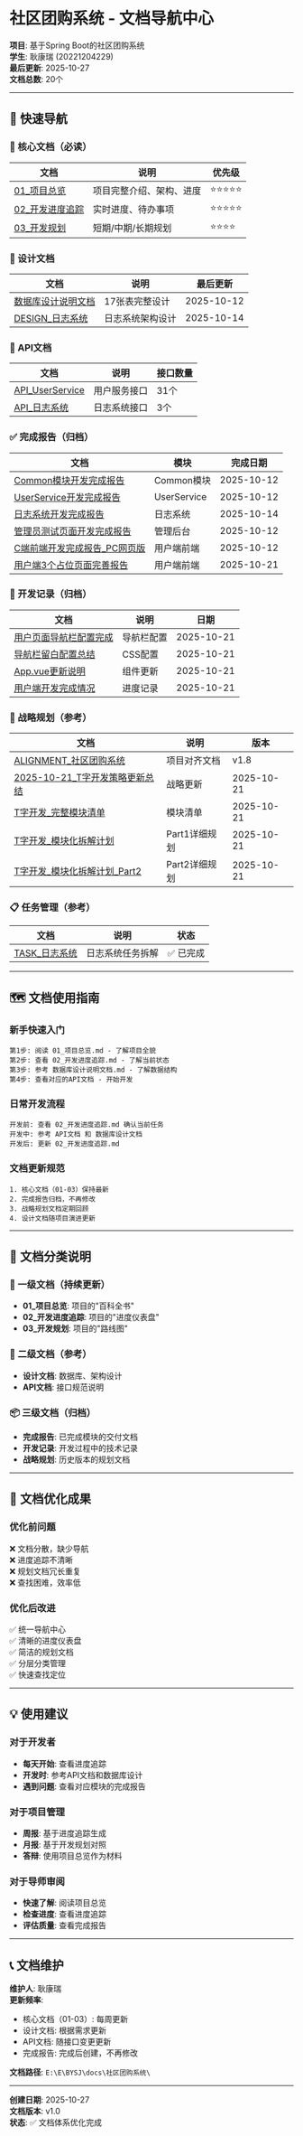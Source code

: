 # 社区团购系统 - 文档导航中心

**项目**: 基于Spring Boot的社区团购系统  
**学生**: 耿康瑞 (20221204229)  
**最后更新**: 2025-10-27  
**文档总数**: 20个

---

## 📑 快速导航

### 🎯 核心文档（必读）
| 文档 | 说明 | 优先级 |
|------|------|--------|
| [01_项目总览](./01_项目总览.md) | 项目完整介绍、架构、进度 | ⭐⭐⭐⭐⭐ |
| [02_开发进度追踪](./02_开发进度追踪.md) | 实时进度、待办事项 | ⭐⭐⭐⭐⭐ |
| [03_开发规划](./03_开发规划.md) | 短期/中期/长期规划 | ⭐⭐⭐⭐ |

### 📐 设计文档
| 文档 | 说明 | 最后更新 |
|------|------|----------|
| [数据库设计说明文档](./数据库设计说明文档.md) | 17张表完整设计 | 2025-10-12 |
| [DESIGN_日志系统](./DESIGN_日志系统.md) | 日志系统架构设计 | 2025-10-14 |

### 📡 API文档
| 文档 | 说明 | 接口数量 |
|------|------|----------|
| [API_UserService](./API_UserService.md) | 用户服务接口 | 31个 |
| [API_日志系统](./API_日志系统.md) | 日志系统接口 | 3个 |

### ✅ 完成报告（归档）
| 文档 | 模块 | 完成日期 |
|------|------|----------|
| [Common模块开发完成报告](./Common模块开发完成报告.md) | Common模块 | 2025-10-12 |
| [UserService开发完成报告](./UserService开发完成报告.md) | UserService | 2025-10-12 |
| [日志系统开发完成报告](./日志系统开发完成报告.md) | 日志系统 | 2025-10-14 |
| [管理员测试页面开发完成报告](./管理员测试页面开发完成报告.md) | 管理后台 | 2025-10-12 |
| [C端前端开发完成报告_PC网页版](./C端前端开发完成报告_PC网页版.md) | 用户端前端 | 2025-10-12 |
| [用户端3个占位页面完善报告](./用户端3个占位页面完善报告.md) | 用户端前端 | 2025-10-21 |

### 📝 开发记录（归档）
| 文档 | 说明 | 日期 |
|------|------|------|
| [用户页面导航栏配置完成](./用户页面导航栏配置完成.md) | 导航栏配置 | 2025-10-21 |
| [导航栏留白配置总结](./导航栏留白配置总结.md) | CSS配置 | 2025-10-21 |
| [App.vue更新说明](./App.vue更新说明.md) | 组件更新 | 2025-10-21 |
| [用户端开发完成情况](./用户端开发完成情况.md) | 进度记录 | 2025-10-21 |

### 🚀 战略规划（参考）
| 文档 | 说明 | 版本 |
|------|------|------|
| [ALIGNMENT_社区团购系统](./ALIGNMENT_社区团购系统.md) | 项目对齐文档 | v1.8 |
| [2025-10-21_T字开发策略更新总结](./2025-10-21_T字开发策略更新总结.md) | 战略更新 | 2025-10-21 |
| [T字开发_完整模块清单](./T字开发_完整模块清单.md) | 模块清单 | 2025-10-21 |
| [T字开发_模块化拆解计划](./T字开发_模块化拆解计划.md) | Part1详细规划 | 2025-10-21 |
| [T字开发_模块化拆解计划_Part2](./T字开发_模块化拆解计划_Part2.md) | Part2详细规划 | 2025-10-21 |

### 📋 任务管理（参考）
| 文档 | 说明 | 状态 |
|------|------|------|
| [TASK_日志系统](./TASK_日志系统.md) | 日志系统任务拆解 | ✅ 已完成 |

---

## 🗺️ 文档使用指南

### 新手快速入门
```
第1步: 阅读 01_项目总览.md - 了解项目全貌
第2步: 查看 02_开发进度追踪.md - 了解当前状态
第3步: 参考 数据库设计说明文档.md - 了解数据结构
第4步: 查看对应的API文档 - 开始开发
```

### 日常开发流程
```
开发前: 查看 02_开发进度追踪.md 确认当前任务
开发中: 参考 API文档 和 数据库设计文档
开发后: 更新 02_开发进度追踪.md
```

### 文档更新规范
```
1. 核心文档（01-03）保持最新
2. 完成报告归档，不再修改
3. 战略规划文档定期回顾
4. 设计文档随项目演进更新
```

---

## 📂 文档分类说明

### 🌟 一级文档（持续更新）
- **01_项目总览**: 项目的"百科全书"
- **02_开发进度追踪**: 项目的"进度仪表盘"
- **03_开发规划**: 项目的"路线图"

### 📐 二级文档（参考）
- **设计文档**: 数据库、架构设计
- **API文档**: 接口规范说明

### 📦 三级文档（归档）
- **完成报告**: 已完成模块的交付文档
- **开发记录**: 开发过程中的技术记录
- **战略规划**: 历史版本的规划文档

---

## 🎯 文档优化成果

### 优化前问题
❌ 文档分散，缺少导航  
❌ 进度追踪不清晰  
❌ 规划文档冗长重复  
❌ 查找困难，效率低

### 优化后改进
✅ 统一导航中心  
✅ 清晰的进度仪表盘  
✅ 简洁的规划文档  
✅ 分层分类管理  
✅ 快速查找定位

---

## 💡 使用建议

### 对于开发者
- **每天开始**: 查看进度追踪
- **开发时**: 参考API文档和数据库设计
- **遇到问题**: 查看对应模块的完成报告

### 对于项目管理
- **周报**: 基于进度追踪生成
- **月报**: 基于开发规划对照
- **答辩**: 使用项目总览作为材料

### 对于导师审阅
- **快速了解**: 阅读项目总览
- **检查进度**: 查看进度追踪
- **评估质量**: 查看完成报告

---

## 📞 文档维护

**维护人**: 耿康瑞  
**更新频率**: 
- 核心文档（01-03）: 每周更新
- 设计文档: 根据需求更新
- API文档: 随接口变更更新
- 完成报告: 完成后创建，不再修改

**文档路径**: `E:\E\BYSJ\docs\社区团购系统\`

---

**创建日期**: 2025-10-27  
**文档版本**: v1.0  
**状态**: ✅ 文档体系优化完成

